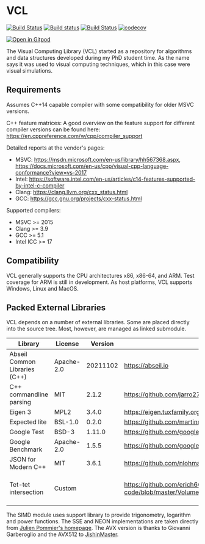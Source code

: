 VCL
===

[![Build Status](https://travis-ci.org/bfierz/vcl.svg?branch=master)](https://travis-ci.org/bfierz/vcl)
[![Build status](https://ci.appveyor.com/api/projects/status/ul6ci6u6t2wgyes7?svg=true)](https://ci.appveyor.com/project/bfierz/vcl)
[![Build Status](https://dev.azure.com/basilfierz/VCL/_apis/build/status/vcl?branchName=master)](https://dev.azure.com/basilfierz/VCL/_build/latest?definitionId=2&branchName=master)
[![codecov](https://codecov.io/gh/bfierz/vcl/branch/master/graph/badge.svg)](https://codecov.io/gh/bfierz/vcl)

[![Open in Gitpod](https://gitpod.io/button/open-in-gitpod.svg)](https://gitpod.io/#https://github.com/bfierz/vcl)

The Visual Computing Library (VCL) started as a repository for algorithms and data structures developed during my PhD student time. As the name says it was used to visual computing techniques, which in this case were visual simulations.

Requirements
------------

Assumes C++14 capable compiler with some compatibility for older MSVC versions.

C++ feature matrices:
A good overview on the feature support for different compiler versions can be found here: https://en.cppreference.com/w/cpp/compiler_support

Detailed reports at the vendor's pages:

* MSVC: https://msdn.microsoft.com/en-us/library/hh567368.aspx, https://docs.microsoft.com/en-us/cpp/visual-cpp-language-conformance?view=vs-2017
* Intel: https://software.intel.com/en-us/articles/c14-features-supported-by-intel-c-compiler
* Clang: https://clang.llvm.org/cxx_status.html
* GCC: https://gcc.gnu.org/projects/cxx-status.html

Supported compilers:

* MSVC >= 2015
* Clang >= 3.9
* GCC >= 5.1
* Intel ICC >= 17

Compatibility
-------------

VCL generally supports the CPU architectures x86, x86-64, and ARM. Test coverage for ARM is still in development.
As host platforms, VCL supports Windows, Linux and MacOS.

Packed External Libraries
--------------------------

VCL depends on a number of external libraries. Some are placed directly into the source tree.
Most, however, are managed as linked submodule.

| Library                       | License    | Version  | Source                                       | Notes                     |
|-------------------------------|------------|----------|----------------------------------------------|---------------------------|
| Abseil Common Libraries (C++) | Apache-2.0 | 20211102 | https://abseil.io                            | Release 20211102          |
| C++ commandline parsing       | MIT        | 2.1.2    | https://github.com/jarro2783/cxxopts         | In source tree            |
| Eigen 3                       | MPL2       | 3.4.0    | https://eigen.tuxfamily.org                  |                           |
| Expected lite                 | BSL-1.0    | 0.2.0    | https://github.com/martinmoene/expected-lite | In source tree            |
| Google Test                   | BSD-3      | 1.11.0   | https://github.com/google/googletest         |                           |
| Google Benchmark              | Apache-2.0 | 1.5.5    | https://github.com/google/benchmark          |                           |
| JSON for Modern C++           | MIT        | 3.6.1    | https://github.com/nlohmann/json             |                           |
| Tet-tet intersection          | Custom     |          | https://github.com/erich666/jgt-code/blob/master/Volume_07/Number_2/Ganovelli2002/tet_a_tet.h | Refactored implementation. The license is included [here](./doc/license_ganovelli_tet_a_tet.md) |

The SIMD module uses support library to provide trigonometry, logarithm and power functions. The SSE and NEON implementations are taken directly from [Julien Pommier's homepage](http://gruntthepeon.free.fr/ssemath/). The AVX version is thanks to Giovanni Garberoglio and the AVX512 to [JishinMaster](https://github.com/JishinMaster/simd_utils).
